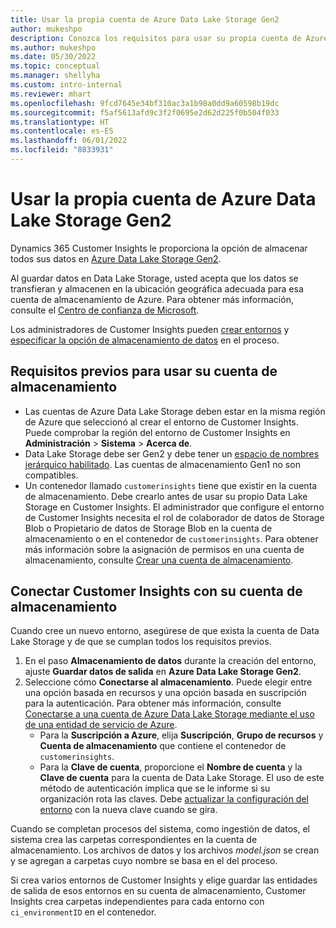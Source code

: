 ```yaml
---
title: Usar la propia cuenta de Azure Data Lake Storage Gen2
author: mukeshpo
description: Conozca los requisitos para usar su propia cuenta de Azure Data Lake Storage para almacenar datos de Customer Insights.
ms.author: mukeshpo
ms.date: 05/30/2022
ms.topic: conceptual
ms.manager: shellyha
ms.custom: intro-internal
ms.reviewer: mhart
ms.openlocfilehash: 9fcd7645e34bf310ac3a1b98a0dd9a60598b19dc
ms.sourcegitcommit: f5af5613afd9c3f2f0695e2d62d225f0b504f033
ms.translationtype: HT
ms.contentlocale: es-ES
ms.lasthandoff: 06/01/2022
ms.locfileid: "8833931"
---
```

# <a name="use-your-own-azure-data-lake-storage-gen2-account"></a>Usar la propia cuenta de Azure Data Lake Storage Gen2

Dynamics 365 Customer Insights le proporciona la opción de almacenar todos sus datos en [Azure Data Lake Storage Gen2](/azure/storage/blobs/data-lake-storage-introduction).

Al guardar datos en Data Lake Storage, usted acepta que los datos se transfieran y almacenen en la ubicación geográfica adecuada para esa cuenta de almacenamiento de Azure. Para obtener más información, consulte el [Centro de confianza de Microsoft](https://www.microsoft.com/trust-center).

Los administradores de Customer Insights pueden [crear entornos](create-environment.md) y [especificar la opción de almacenamiento de datos](create-environment.md#step-2-configure-data-storage) en el proceso.

## <a name="prerequisites-to-use-your-storage-account"></a>Requisitos previos para usar su cuenta de almacenamiento

- Las cuentas de Azure Data Lake Storage deben estar en la misma región de Azure que seleccionó al crear el entorno de Customer Insights. Puede comprobar la región del entorno de Customer Insights en **Administración** > **Sistema** > **Acerca de**.
- Data Lake Storage debe ser Gen2 y debe tener un [espacio de nombres jerárquico habilitado](/azure/storage/blobs/create-data-lake-storage-account). Las cuentas de almacenamiento Gen1 no son compatibles.
- Un contenedor llamado `customerinsights` tiene que existir en la cuenta de almacenamiento. Debe crearlo antes de usar su propio Data Lake Storage en Customer Insights. El administrador que configure el entorno de Customer Insights necesita el rol de colaborador de datos de Storage Blob o Propietario de datos de Storage Blob en la cuenta de almacenamiento o en el contenedor de `customerinsights`. Para obtener más información sobre la asignación de permisos en una cuenta de almacenamiento, consulte [Crear una cuenta de almacenamiento](/azure/storage/common/storage-account-create?toc=%2Fazure%2Fstorage%2Fblobs%2Ftoc.json&tabs=azure-portal).

## <a name="connect-customer-insights-with-your-storage-account"></a>Conectar Customer Insights con su cuenta de almacenamiento

Cuando cree un nuevo entorno, asegúrese de que exista la cuenta de Data Lake Storage y de que se cumplan todos los requisitos previos.

1. En el paso **Almacenamiento de datos** durante la creación del entorno, ajuste **Guardar datos de salida** en **Azure Data Lake Storage Gen2**.
1. Seleccione cómo **Conectarse al almacenamiento**. Puede elegir entre una opción basada en recursos y una opción basada en suscripción para la autenticación. Para obtener más información, consulte [Conectarse a una cuenta de Azure Data Lake Storage mediante el uso de una entidad de servicio de Azure](connect-service-principal.md).
   - Para la **Suscripción a Azure**, elija **Suscripción**, **Grupo de recursos** y **Cuenta de almacenamiento** que contiene el contenedor de `customerinsights`.
   - Para la **Clave de cuenta**, proporcione el **Nombre de cuenta** y la **Clave de cuenta** para la cuenta de Data Lake Storage. El uso de este método de autenticación implica que se le informe si su organización rota las claves. Debe [actualizar la configuración del entorno](manage-environments.md#edit-an-existing-environment) con la nueva clave cuando se gira.

Cuando se completan procesos del sistema, como ingestión de datos, el sistema crea las carpetas correspondientes en la cuenta de almacenamiento. Los archivos de datos y los archivos *model.json* se crean y se agregan a carpetas cuyo nombre se basa en el del proceso.

Si crea varios entornos de Customer Insights y elige guardar las entidades de salida de esos entornos en su cuenta de almacenamiento, Customer Insights crea carpetas independientes para cada entorno con `ci_environmentID` en el contenedor.
